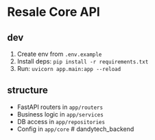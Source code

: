 # Resale Core API

## dev
1. Create env from `.env.example`
2. Install deps: `pip install -r requirements.txt`
3. Run: `uvicorn app.main:app --reload`

## structure
- FastAPI routers in `app/routers`
- Business logic in `app/services`
- DB access in `app/repositories`
- Config in `app/core`
#   d a n d y t e c h _ b a c k e n d  
 